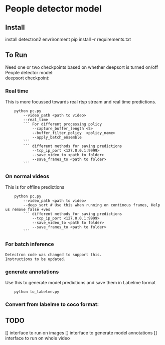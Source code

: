 # People detector model
## Install 
install detectron2 envrironment
pip install -r requirements.txt

## To Run 
Need one or two checkpoints based on whether deepsort is turned on/off      
People detector model:      
deepsort checkpoint:        

### Real time 
This is more focussed towards real rtsp stream and real time predictions.
```
    python pc.py  
        --video_path <path to video>  
        --real_time  
        ``` For different processing policy
            --capture_buffer_length <5>   
            --buffer_filter_policy  <policy_name>
            --apply_batch_ensemble  
        ```
        ``` different methods for saving predictions 
            --tcp_ip_port <127.0.0.1:9999> 
            --save_video_to <path to folder>
            --save_frames_to <path to folder>
        ```
```

### On normal videos
This is for offline predictions
```
    python pc.py   
        --video_path <path to video>  
        --deep_sort # Use this when running on continous frames, Help us remove false +ves  
        ``` different methods for saving predictions 
            --tcp_ip_port <127.0.0.1:9999>
            --save_video_to <path to folder>
            --save_frames_to <path to folder>
        ```
```
### For batch inference
    Detectron code was changed to support this.     
    Instructions to be updated.     

### generate annotations 

Use this to generate model predictions and save them in Labelme format

```
    python to_labelme.py
```    

### Convert from labelme to coco format:


## TODO 

[] interface to run on images
[] interface to generate model annotations
[] interface to run on whole video 